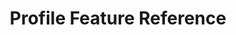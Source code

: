 ---
title: Profile Feature Reference
publish: false
layout: list-content.html
contentlist:
  - heading: Application Management
    description: Manage application white-listing and browser settings.
    visible: true
    items: 
      - title: App Manager
        url: app-management/appmgr/5-0
        icon: /mx/icons/app_manager.png
        description: The AppMgr allows you manage the set of user applications that are installed on the device.
        urls:
          - title: "4.2"
            url: app-management/appmgr/4-2
          - title: "4.4"
            url: app-management/appmgr/4-4
          - title: "5.0"
            url: app-management/appmgr/5-0
      - title: Browser Manager
        url: browsermgr/5-0
        description: The Browser Manager allows you to configure browser settings like the default home page.
        icon: /mx/icons/browsermgr.png
        urls:
          - title: "4.4"
            url: browsermgr/4-4
          - title: "5.0"
            url: browsermgr/5-0
  - heading: Device Configuration
    description: Lorem ipsum dolor sit amet, consectetur adipisicing elit, sed do eiusmod tempor incididunt ut labore et dolore magna aliqua. Ut enim ad minim veniam
    visible: true
    items: 
      - title: Analytics
        url: device-configuration/analytics/5-0
        description: The AnalyticsMgr allows you enable or disable collection of data, in the form of groups of metrics, by the Analytics Engine
        icon: /mx/icons/analyticsmgr.png
        urls:
          - title: "4.4"
            url: device-configuration/analytics/4-4
          - title: "5.0"
            url: device-configuration/analytics/5-0
      - title: Audio Manager
        url: device-configuration/audiomgr/5-0
        description: The AudioVolUIMgr allows you to add, delete, and replace Audio Profiles and to select the current Audio Profile that will be in effect on the device.
        icon: /mx/icons/audio.png
        urls:
          - title: "4.4"
            url: device-configuration/audiomgr/4-4
          - title: "5.0"
            url: device-configuration/audiomgr/5-0
      - title: Battery Manager
        url: batterymgr/5-0
        description: The BatteryMgr allows you to configure the thresholds that will be used to determine when a battery needs to be decommissioned.
        icon: /mx/icons/battery_threshold.png
        urls:
          - title: "4.4"
            url: device-configuration/batterymgr/4-4
          - title: "5.0"
            url: device-configuration/batterymgr/5-0
      - title: Clock Manager
        url: device-configuration/clock/5-0
        description: The Clock Manager allows you to set the Date, Time, and Time Zone or to configure the device to automatically acquire it via NTP.
        icon: /mx/icons/clock.png
        urls:
          - title: "4.2"
            url: device-configuration/clock/4-2
          - title: "4.4"
            url: device-configuration/clock/4-4
          - title: "5.0"
            url: device-configuration/clock/5-0
      - title: Component Manager
        url: device-configuration/componentmgr/5-0
        description: The ComponentMgr allows you to configure the state and usage of specific subsystems on the device, such as Ethernet.
        icon: /mx/icons/ethernet.png
        urls:
          - title: "4.4"
            url: device-configuration/componentmgr/4-4
          - title: "5.0"
            url: device-configuration/componentmgr/5-0
      - title: Display Manager
        url: device-configuration/displaymgr/5-0
        description: The DisplayMgr allows you to control the display screen on the device.
        icon: /mx/icons/displaymgr.png
        urls:
          - title: "4.4"
            url: device-configuration/displaymgr/4-4
          - title: "5.0"
            url: device-configuration/displaymgr/5-0
      - title: Power Manager
        url: device-configuration/powermgr/5-0
        description: The PowerMgr allows you to perform power-related actions on the device, such as putting it into Sleep mode.
        icon: /mx/icons/power_manager.png
        urls:
          - title: "4.2"
            url: device-configuration/powermgr/4-2
          - title: "4.4"
            url: device-configuration/powermgr/4-4
          - title: "5.0"
            url: device-configuration/powermgr/5-0
      - title: Touch Manager
        url: device-configuration/touchmgr/5-0
        description: The TouchMgr allows you configure the Touch Mode on your device (ex. Finger or Stylus)
        icon: /mx/icons/touchmgr.png
        urls:
          - title: "4.2"
            url: device-configuration/touchmgr/4-2
          - title: "4.4"
            url: device-configuration/touchmgr/4-4
          - title: "5.0"
            url: device-configuration/touchmgr/5-0
  - heading: MX Core Framework
    description: Access core framework features and how XML settings are managed.
    visible: true
    items: 
      - title: Persistance Manager
        url: mx/persistance/5-0
        description: The PersistMgr allows you to manage the Request XML Documents that are persistent on a device.
        icon: /mx/icons/persistmgr.png
        urls:
          - title: "4.2"
            url: mx/persistance/4-2
          - title: "4.4"
            url: mx/persistance/4-4
          - title: "5.0"
            url: mx/persistance/5-0
      - title: XML Manager
        url: mx/xml/5-0
        description: The XmlMgr allows you to specify the Error Handling Mode the MXMS should use when processing a Request XML document.
        icon: /mx/icons/xmlmgr.png
        urls:
          - title: "4.2"
            url: mx/xml/4-2
          - title: "4.4"
            url: mx/xml/4-4
          - title: "5.0"
            url: mx/xml/5-0
  - heading: Security Features
    visible: true
    description: Manage security settings for the device and access to applications.
    items: 
      - title: Access Manager
        url: security/accessmgr/5-0
        description: The AccessMgr enables the configuration of a device to control which user or applications can be used on a given device as well as what those applications can do.
        icon: /mx/icons/accessmgr.png
        urls:
          - title: "4.2"
            url: security/accessmgr/4-2
          - title: "4.4"
            url: security/accessmgr/4-4
          - title: "5.0"
            url: security/accessmgr/5-0
      - title: Camera Manager
        url: security/cameramgr/5-0
        description: The CameraMgr allows you to control what cameras, if any, will be allowed to be used.
        icon: /mx/icons/cameramgr.png
        urls:
          - title: "4.4"
            url: security/cameramgr/4-4
          - title: "5.0"
            url: security/cameramgr/5-0
      - title: Certificate Manager
        url: security/certmgr/5-0
        description: The CertMgr allows you to manage certificates and the Android Keystore on a device.
        icon: /mx/icons/certificate.png
        urls:
          - title: "4.2"
            url: security/certmgr/4-2
          - title: "4.4"
            url: security/certmgr/4-4
          - title: "5.0"
            url: security/certmgr/5-0
      - title: Dev Admin
        url: security/devadmin/5-0
        description: The DevAdmin allows you to perform certain device administration tasks directly like Screen-Lock timeout interval.
        icon: /mx/icons/devadmin.png
        urls:
          - title: "4.4"
            url: security/devadmin/4-4
          - title: "5.0"
            url: security/devadmin/5-0
      - title: Encrypt Manager
        url: security/encryptmgr/5-0
        description: The EncryptMgr allows you to manage the Key Storage Database, activate or deactivate Full Storage Card Encryption, and create or delete EFSes.
        icon: /mx/icons/encryptmgr.png
        urls:
          - title: "4.4"
            url: security/encryptmgr/4-4
          - title: "5.0"
            url: security/encryptmgr/5-0
      - title: SD Card Manager
        url: security/sdcardmgr/5-0
        description: The SdCardMgr allows you to control whether one specific External Storage on the device can be used.
        icon: /mx/icons/sdcardmgr.png
        urls:
          - title: "4.4"
            url: security/sdcardmgr/4-4
          - title: "5.0"
            url: security/sdcardmgr/5-0
      - title: Threat Manager
        description: The Threat Manager feature allows your application to control what security threats a device actively monitors for and how to respond.
        url: security/threatmgr/5-0
        icon: /mx/icons/threatmgr.png
        urls:
          - title: "4.4"
            url: security/threatmgr/4-4
          - title: "5.0"
            url: security/threatmgr/5-0
      - title: USB Manager
        url: security/usbmgr/5-0
        description: The UsbMgr allows you to control which USB functions can be used on the device.
        icon: /mx/icons/usbmgr.png
        urls:
          - title: "4.4"
            url: security/usbmgr/4-4
          - title: "5.0"
            url: security/usbmgr/5-0
  - heading: UI Settings
    description: Control device settings behavior and remap keys.
    visible: true
    items: 
      - title: KeyMap Manager
        url: keymappingmgr/5-0
        description: The KeyMappingMgr allows you to modify what behavior a given key will exhibit when pressed.
        icon: /mx/icons/key_mapping.png
        urls:
          - title: "4.4"
            url: keymappingmgr/4-4
          - title: "5.0"
            url: keymappingmgr/5-0
      - title: Power Key Manager
        url: powerkeymgr/5-0
        description: The PowerKeyMgrallows you to control whether the user will be allowed to use certain menu options that are supported on the Power Key Menu.
        icon: /mx/icons/powerkeymgr.png
        urls:
          - title: "4.4"
            url: powerkeymgr/4-4
          - title: "5.0"
            url: powerkeymgr/5-0
      - title: Settings Manager
        url: settingsmgr/5-0
        description: The SettingsMgr allows you to control access to items on the System Settings Menu.
        icon: /mx/icons/settingsmgr.png
        urls:
          - title: "4.4"
            url: settingsmgr/4-4
          - title: "5.0"
            url: settingsmgr/5-0
      - title: UI Manager
        url: uimgr/5-0
        description: The UiMgr Feature Type allows you to manage a miscellaneous set of UI configurations, like Clipboard behavior.
        icon: /mx/icons/uimgr.png
        urls:
          - title: "4.4"
            url: uimgr/4-4
          - title: "5.0"
            url: uimgr/5-0
  - heading: Wireless
    description: Manage wireless settings like WiFi and GPRS for your device.
    visible: true
    items: 
      - title: Cellular Manager
        url: wireless/cellularmgr/5-0
        description: The CellularMgr allows you to control how a device's Cellular data connection is used.
        icon: /mx/icons/cellularmgr.png
        urls:
          - title: "4.4"
            url: wireless/cellularmgr/4-4
          - title: "5.0"
            url: wireless/cellularmgr/5-0
      - title: DHCP Manager
        url: wireless/dhcp/5-0
        description: The DhcpOptionMgr allows you to configure DHCP Options.
        icon: /mx/icons/DHCP.png
        urls:
          - title: "4.4"
            url: wireless/dhcp/4-4
          - title: "5.0"
            url: wireless/dhcp/5-0
      - title: GPRS Manager
        url: wireless/gprsmgr/5-0
        description: The GprsMgr allows you to manage APN settings for the devices GPRS network.
        icon: /mx/icons/gprsmgr.png
        urls:
          - title: "4.2"
            url: wireless/gprsmgr/4-2
          - title: "4.4"
            url: wireless/gprsmgr/4-4
          - title: "5.0"
            url: wireless/gprsmgr/5-0
      - title: WiFi Manager
        url: wireless/wifi/5-0
        description: The Wi-Fi feature type allows you to manage a device's Wi-Fi settings as well as manage the network profiles to be used for connecting and remembering networks.
        icon: /mx/icons/wifi.png
        urls:
          - title: "4.2"
            url: wireless/wifi/4-2
          - title: "4.4"
            url: wireless/wifi/4-4
          - title: "5.0"
            url: wireless/wifi/5-0
      - title: Wireless Manager
        url: wireless/wirelessmgr/5-0
        description: The WirelessMgr allows you to turn various wireless radios On or Off, like Bluetooth, GPRS, NFC, etc.
        icon: /mx/icons/wirelessmgr.png
        urls:
          - title: "4.2"
            url: wireless/wirelessmgr/4-2
          - title: "4.4"
            url: wireless/wirelessmgr/4-4
          - title: "5.0"
            url: wireless/wirelessmgr/5-0
              
---